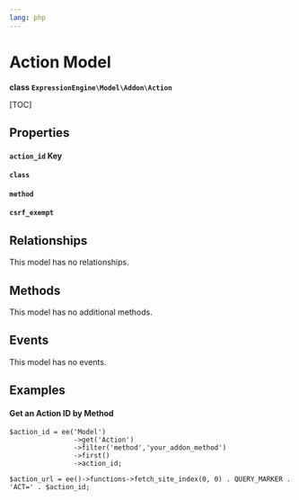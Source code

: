 ```yaml
---
lang: php
---
```


<!--
    This source file is part of the open source project
    ExpressionEngine User Guide (https://github.com/ExpressionEngine/ExpressionEngine-User-Guide)

    @link      https://expressionengine.com/
    @copyright Copyright (c) 2003-2021, Packet Tide, LLC (https://packettide.com)
    @license   https://expressionengine.com/license Licensed under Apache License, Version 2.0
-->

# Action Model

**class `ExpressionEngine\Model\Addon\Action`**

[TOC]

## Properties

#### `action_id` Key
#### `class`
#### `method`
#### `csrf_exempt`

## Relationships
This model has no relationships.

## Methods
This model has no additional methods.

## Events
This model has no events.

## Examples

#### Get an Action ID by Method
```
$action_id = ee('Model')
                ->get('Action')
                ->filter('method','your_addon_method')
                ->first()
                ->action_id;

$action_url = ee()->functions->fetch_site_index(0, 0) . QUERY_MARKER . 'ACT=' . $action_id;
```